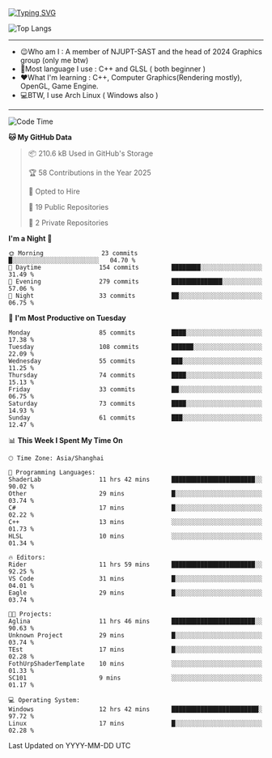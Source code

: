 <a href="https://git.io/typing-svg">
  <img src="https://readme-typing-svg.demolab.com?font=Fira+Code&pause=1000&random=false&width=435&separator=%3D&lines=std%3A%3Aprintln(%22Hello,+world!%22);" alt="Typing SVG" />
</a>

![Top Langs](https://github-readme-stats.vercel.app/api/top-langs/?username=FOTH0626&theme=transparent)

---

- 😉Who am I : A member of NJUPT-SAST and the head of 2024 Graphics group (only me btw)
- 📖Most language I use : C++ and GLSL ( both beginner )
- ❤What I'm learning : C++, Computer Graphics(Rendering mostly), OpenGL, Game Engine.
- 💻BTW, I use Arch Linux ( Windows also )
---
<!--START_SECTION:waka-->
![Code Time](http://img.shields.io/badge/Code%20Time-170%20hrs%2012%20mins-blue)

**🐱 My GitHub Data** 

> 📦 210.6 kB Used in GitHub's Storage 
 > 
> 🏆 58 Contributions in the Year 2025
 > 
> 💼 Opted to Hire
 > 
> 📜 19 Public Repositories 
 > 
> 🔑 2 Private Repositories 
 > 
**I'm a Night 🦉** 

```text
🌞 Morning                23 commits          █░░░░░░░░░░░░░░░░░░░░░░░░   04.70 % 
🌆 Daytime                154 commits         ████████░░░░░░░░░░░░░░░░░   31.49 % 
🌃 Evening                279 commits         ██████████████░░░░░░░░░░░   57.06 % 
🌙 Night                  33 commits          ██░░░░░░░░░░░░░░░░░░░░░░░   06.75 % 
```
📅 **I'm Most Productive on Tuesday** 

```text
Monday                   85 commits          ████░░░░░░░░░░░░░░░░░░░░░   17.38 % 
Tuesday                  108 commits         ██████░░░░░░░░░░░░░░░░░░░   22.09 % 
Wednesday                55 commits          ███░░░░░░░░░░░░░░░░░░░░░░   11.25 % 
Thursday                 74 commits          ████░░░░░░░░░░░░░░░░░░░░░   15.13 % 
Friday                   33 commits          ██░░░░░░░░░░░░░░░░░░░░░░░   06.75 % 
Saturday                 73 commits          ████░░░░░░░░░░░░░░░░░░░░░   14.93 % 
Sunday                   61 commits          ███░░░░░░░░░░░░░░░░░░░░░░   12.47 % 
```


📊 **This Week I Spent My Time On** 

```text
🕑︎ Time Zone: Asia/Shanghai

💬 Programming Languages: 
ShaderLab                11 hrs 42 mins      ███████████████████████░░   90.02 % 
Other                    29 mins             █░░░░░░░░░░░░░░░░░░░░░░░░   03.74 % 
C#                       17 mins             █░░░░░░░░░░░░░░░░░░░░░░░░   02.22 % 
C++                      13 mins             ░░░░░░░░░░░░░░░░░░░░░░░░░   01.73 % 
HLSL                     10 mins             ░░░░░░░░░░░░░░░░░░░░░░░░░   01.34 % 

🔥 Editors: 
Rider                    11 hrs 59 mins      ███████████████████████░░   92.25 % 
VS Code                  31 mins             █░░░░░░░░░░░░░░░░░░░░░░░░   04.01 % 
Eagle                    29 mins             █░░░░░░░░░░░░░░░░░░░░░░░░   03.74 % 

🐱‍💻 Projects: 
Aglina                   11 hrs 46 mins      ███████████████████████░░   90.63 % 
Unknown Project          29 mins             █░░░░░░░░░░░░░░░░░░░░░░░░   03.74 % 
TEst                     17 mins             █░░░░░░░░░░░░░░░░░░░░░░░░   02.28 % 
FothUrpShaderTemplate    10 mins             ░░░░░░░░░░░░░░░░░░░░░░░░░   01.33 % 
SC101                    9 mins              ░░░░░░░░░░░░░░░░░░░░░░░░░   01.17 % 

💻 Operating System: 
Windows                  12 hrs 42 mins      ████████████████████████░   97.72 % 
Linux                    17 mins             █░░░░░░░░░░░░░░░░░░░░░░░░   02.28 % 
```


 Last Updated on YYYY-MM-DD UTC
<!--END_SECTION:waka-->
